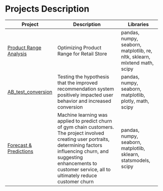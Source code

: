 # Projects Description

| Project | Description | Libraries |
| ------- | ----------- | --------- |
| [Product Range Analysis](https://github.com/MishaRimer/Product_Range_Analysis/blob/main/Project_Product_Range.ipynb) | Optimizing Product Range for Retail Store | pandas, numpy, seaborn, matplotlib, re, nltk, sklearn, mlxtend math, scipy | 
| [AB_test_conversion](https://github.com/MishaRimer/Python_Data_Analysis_Projects/blob/main/Project_AB_test.ipynb) | Testing the hypothesis that the improved recommendation system positively impacted user behavior and increased conversion | pandas, numpy, seaborn, matplotlib, plotly, math, scipy |
| [Forecast & Predictions](https://github.com/MishaRimer/Python_Data_Analysis_Projects/blob/main/Forecasts%20%26%20Predictions_Gym%20Chain.ipynb) | Machine learning was applied to predict churn of gym chain customers. The project involved creating user portraits, determining factors influencing churn, and suggesting enhancements to customer service, all to ultimately reduce customer churn | pandas, numpy, seaborn, matplotlib, sklearn, statsmodels, scipy |
